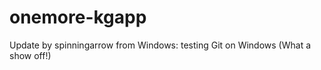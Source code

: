 onemore-kgapp
=============


Update by spinningarrow from Windows: testing Git on Windows (What a show off!)